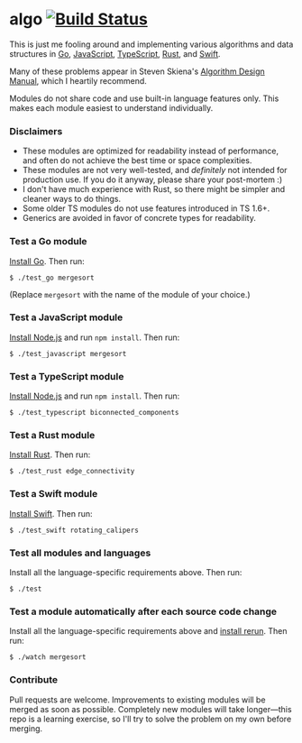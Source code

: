 # algo [![Build Status](https://travis-ci.org/peferron/algo.svg?branch=master)](https://travis-ci.org/peferron/algo)

This is just me fooling around and implementing various algorithms and data structures in [Go](http://golang.org), [JavaScript](https://developer.mozilla.org/en-US/docs/Web/JavaScript), [TypeScript](http://www.typescriptlang.org), [Rust](http://www.rust-lang.org), and [Swift](https://swift.org).

Many of these problems appear in Steven Skiena's [Algorithm Design Manual](http://www.amazon.com/Algorithm-Design-Manual-Steven-Skiena/dp/1849967202), which I heartily recommend.

Modules do not share code and use built-in language features only. This makes each module easiest to understand individually.

### Disclaimers

- These modules are optimized for readability instead of performance, and often do not achieve the best time or space complexities.
- These modules are not very well-tested, and *definitely* not intended for production use. If you do it anyway, please share your post-mortem :)
- I don't have much experience with Rust, so there might be simpler and cleaner ways to do things.
- Some older TS modules do not use features introduced in TS 1.6+.
- Generics are avoided in favor of concrete types for readability.

### Test a Go module

[Install Go](http://golang.org/doc/install). Then run:

```shell
$ ./test_go mergesort
```

(Replace `mergesort` with the name of the module of your choice.)

### Test a JavaScript module

[Install Node.js](http://nodejs.org) and run `npm install`. Then run:

```shell
$ ./test_javascript mergesort
```

### Test a TypeScript module

[Install Node.js](http://nodejs.org) and run `npm install`. Then run:

```shell
$ ./test_typescript biconnected_components
```

### Test a Rust module

[Install Rust](http://www.rust-lang.org). Then run:

```shell
$ ./test_rust edge_connectivity
```

### Test a Swift module

[Install Swift](https://swift.org/getting-started/#installing-swift). Then run:

```shell
$ ./test_swift rotating_calipers
```

### Test all modules and languages

Install all the language-specific requirements above. Then run:

```shell
$ ./test
```

### Test a module automatically after each source code change

Install all the language-specific requirements above and [install rerun](https://github.com/alexch/rerun). Then run:

```shell
$ ./watch mergesort
```

### Contribute

Pull requests are welcome. Improvements to existing modules will be merged as soon as possible. Completely new modules will take longer—this repo is a learning exercise, so I'll try to solve the problem on my own before merging.
